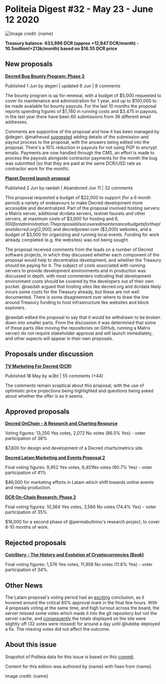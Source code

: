 # Politeia Digest #32 - May 23 - June 12 2020

![Image credit: {name}](img/{path})

**Treasury balance: 633,896 DCR (approx +12,847 DCR/month) - $10.5 million (+$213k/month) based on $16.55 DCR price**

## New proposals

**[Decred Bug Bounty Program: Phase 3](https://proposals.decred.org/proposals/2170df6af2cda7d048039d893cc8438b001577989441a33709820f56df7075c0)**

Published 1 Jun by degeri | updated 6 Jun | 8 comments

The bounty program is up for renewal, with a budget of $5,000 requested to cover its maintenance and administration for 1 year, and up to $100,000 to be made available for bounty payouts. For the last 10 months the proposal reports spending figures of $1,780 in running costs and $3,475 in payouts, in the last year there have been 60 submissions from 36 different email addresses.

Comments are supportive of the proposal and how it has been managed by @degeri. @matheusd [suggested](https://proposals.decred.org/proposals/2170df6af2cda7d048039d893cc8438b001577989441a33709820f56df7075c0/comments/1) adding details of the submission and payout process to the proposal, with the answers being edited into the proposal. There's a 10% reduction in payouts for not using PGP to encrypt emails. Payments are now handled through the CMS, an effort is made to process the payouts alongside contractor payments for the month the bug was submitted (so that they are paid at the same DCR/USD rate as contractor work for the month).

**[Planet Decred launch proposal](https://proposals.decred.org/proposals/6b7ba5b9b8fd37a7a842de5a3d891a3847adfe1816a7b052491ff999d7f65965)**

Published 2 Jun by raedah | Abandoned Jun 11 | 32 comments

This proposal requested a budget of $22,000 to support (for a 6 month period) a variety of endeavours to make Decred development more accessible and decentralized. Part of the proposal involved hosting servers: a Matrix server, additional dcrdata servers, testnet faucets and other servers, at maximum costs of $3,000 for hosting and $6,000 for administration. The proposal also covered maintenance budgets for the planetdecred.org ($2,000) and decredpower.com ($3,000) websites, and a budget of $3,000 for organizing and running local events. Funding for work already completed (e.g. the websites) was not being sought.

The proposal received comments from the leads on a number of Decred software projects, in which they discussed whether each component of the proposal would help to decentralize development, and whether the Treasury should be paying for it. The subject of costs associated with running servers to provide development environments and in production was discussed in depth, with most commenters indicating that development environment costs should be covered by the developers out of their own pocket. @raedah argued that hosting sites like decred.org and dcrdata likely incurs some costs for the Treasury already, but these are not well documented. There is some disagreement over where to draw the line around Treasury funding to host infrastructure like websites and block explorers.

@raedah edited the proposal to say that it would be withdrawn to be broken down into smaller parts. From the discussion it was determined that some of these parts (like moving the repositories on GitHub, running a Matrix server) do not require stakeholder approval and will launch immediately, and other aspects will appear in their own proposals.

## Proposals under discussion

**[TV Marketing For Decred (DCR)](https://proposals.decred.org/proposals/9eaafc20f206776e38642e272233390f351c5562c3835369a558cc7d7e341018)**

Published 18 May by w3bt | 55 comments (+44)

The comments remain sceptical about this proposal, with the use of optimistic price projections being highlighted and questions being asked about whether the offer is as it seems.

## Approved proposals

**[Decred OnChain - A Research and Charting Resource](https://proposals.decred.org/proposals/023091831f6434f743f3a317aacf8c73a123b30d758db854a2f294c0b3341bcc)**

Voting figures: 13,250 Yes votes, 2,072 No votes (86.5% Yes) - voter participation of 38%

$7,800 for design and development of a Decred charts/metrics site.

**[Decred Latam Marketing and Events Proposal 2](https://proposals.decred.org/proposals/3c02b677462d6d22d61bf786798e975b38df7a203c2467429d4ec91f75ef0c40)**

Final voting figures: 9,952 Yes votes, 6,451No votes (60.7% Yes) - voter participation of 41%

$46,000 for marketing efforts in Latam which shift towards online events and media production.

**[DCR On-Chain Research: Phase 2](https://proposals.decred.org/proposals/68a32c1f36d24a17e5eb69d6d1b6adb587ca45c9c7e64e85c353e7dba7fca545)**

Final voting figures: 10,364 Yes votes, 3,566 No votes (74.4% Yes) - voter participation of 35%.

$16,000 for a second phase of @permabullnino's research project, to cover 8-10 months of work.

## Rejected proposals

**[CoinStory - The History and Evolution of Cryptocurrencies (Book)](https://proposals.decred.org/proposals/4affceb07f5b8126366e8b73ed3d164ebc010bc6fefba19375c4c2e2b252beb0)**

Final voting figures: 1,576 Yes votes, 11,956 No votes (11.6% Yes) - voter participation of 34%.

## Other News

The Latam proposal's voting period had an [exciting](https://twitter.com/elianhuesca/status/1270049855088574465) conclusion, as it hovered around the critical 60% approval mark in the final few hours. With 4 proposals voting at the same time, and high turnout across the board, the server missed some votes which made it into the git repository but not the server cache, and [consequently](https://matrix.to/#/!MIGqWXfLFBwhipPKYL:decred.org/$15917288647126pELFC:decred.org?via=decred.org&via=matrix.org&via=planetdecred.org) the totals displayed on the site were slightly off (32 votes were missed) for around a day until @lukebp deployed a fix. The missing votes did not affect the outcome.

## About this issue

Snapshot of Politeia data for this issue is based on this [commit](https://github.com/decred-proposals/mainnet/commit/bd11f737bfd8acadfe693420ab66ca9c02846dd6).

Content for this edition was authored by {name} with fixes from {name}.

Image credit: {name}
